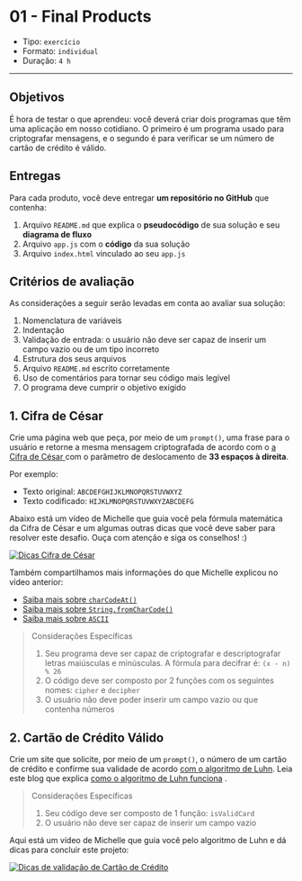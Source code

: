 # 01 - Final Products

* Tipo: `exercício`
* Formato: `individual`
* Duração: `4 h`

***

## Objetivos

É hora de testar o que aprendeu: você deverá criar dois programas que têm uma aplicação em nosso cotidiano. O primeiro é um programa usado para criptografar mensagens, e o segundo é para verificar se um número de cartão de crédito é válido.

## Entregas

Para cada produto, você deve entregar **um repositório no GitHub** que contenha:

1. Arquivo `README.md` que explica o **pseudocódigo** de sua solução e seu **diagrama de fluxo**
2. Arquivo `app.js` com o **código** da sua solução
3. Arquivo `index.html` vinculado ao seu `app.js`

## Critérios de avaliação

As considerações a seguir serão levadas em conta ao avaliar sua solução:

1. Nomenclatura de variáveis
2. Indentação
3. Validação de entrada: o usuário não deve ser capaz de inserir um campo vazio ou de um tipo incorreto
4. Estrutura dos seus arquivos
5. Arquivo `README.md` escrito corretamente
6. Uso de comentários para tornar seu código mais legível
7. O programa deve cumprir o objetivo exigido

## 1. Cifra de César

Crie uma página web que peça, por meio de um `prompt()`, uma frase para o usuário e retorne a mesma mensagem criptografada de acordo com o [a Cifra de César ](https://en.wikipedia.org/wiki/Caesar_cipher)com o parâmetro de deslocamento de **33 espaços à direita**.

Por exemplo:

* Texto original: `ABCDEFGHIJKLMNOPQRSTUVWXYZ`
* Texto codificado: `HIJKLMNOPQRSTUVWXYZABCDEFG`

Abaixo está um vídeo de Michelle que guia você pela fórmula matemática da Cifra de César e um algumas outras dicas que você deve saber para resolver este desafio. Ouça com atenção e siga os conselhos! :\)

[![Dicas Cifra de C&#xE9;sar](https://img.youtube.com/vi/zd8eVrXhs7Y/0.jpg)](https://www.youtube.com/watch?v=zd8eVrXhs7Y)

Também compartilhamos mais informações do que Michelle explicou no vídeo anterior:

* [Saiba mais sobre `charCodeAt()`](https://developer.mozilla.org/es/docs/Web/JavaScript/Referencia/Objetos_globales/String/charCodeAt)
* [Saiba mais sobre `String.fromCharCode()`](https://developer.mozilla.org/es/docs/Web/JavaScript/Referencia/Objetos_globales/String/fromCharCode)
* [Saiba mais sobre `ASCII`](http://conceptodefinicion.de/ascii/)

> Considerações Específicas
>
> 1. Seu programa deve ser capaz de criptografar e descriptografar letras maiúsculas e minúsculas. A fórmula para decifrar é: `(x - n) % 26`
> 2. O código deve ser composto por 2 funções com os seguintes nomes: `cipher` e `decipher`
> 3. O usuário não deve poder inserir um campo vazio ou que contenha números

## 2. Cartão de Crédito Válido

Crie um site que solicite, por meio de um `prompt()`, o número de um cartão de crédito e confirme sua validade de acordo [com o algoritmo de Luhn](https://es.wikipedia.org/wiki/Algoritmo_de_Luhn). Leia este blog que explica [como o algoritmo de Luhn funciona](http://www.quobit.mx/asi-funciona-el-algoritmo-de-luhn-para-generar-numeros-de-tarjetas-de-credito.html) .

> Considerações Específicas
>
> 1. Seu código deve ser composto de 1 função: `isValidCard`
> 2. O usuário não deve ser capaz de inserir um campo vazio

Aqui está um vídeo de Michelle que guia você pelo algoritmo de Luhn e dá dicas para concluir este projeto:

[![Dicas de valida&#xE7;&#xE3;o de Cart&#xE3;o de Cr&#xE9;dito](https://img.youtube.com/vi/f0zL6Ot9y_w/0.jpg)](https://www.youtube.com/watch?v=f0zL6Ot9y_w)

